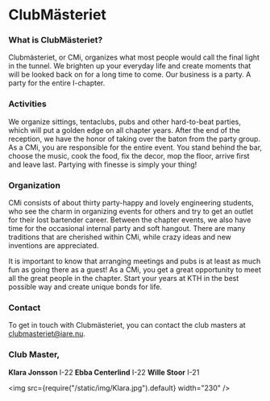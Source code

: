 # ClubMästeriet

### What is ClubMästeriet?

Clubmästeriet, or CMi, organizes what most people would call the final light in the tunnel. We brighten up your everyday life and create moments that will be looked back on for a long time to come. Our business is a party. A party for the entire I-chapter.

### Activities

We organize sittings, tentaclubs, pubs and other hard-to-beat parties, which will put a golden edge on all chapter years. After the end of the reception, we have the honor of taking over the baton from the party group. As a CMi, you are responsible for the entire event. You stand behind the bar, choose the music, cook the food, fix the decor, mop the floor, arrive first and leave last. Partying with finesse is simply your thing!

### Organization

CMi consists of about thirty party-happy and lovely engineering students, who see the charm in organizing events for others and try to get an outlet for their lost bartender career. Between the chapter events, we also have time for the occasional internal party and soft hangout. There are many traditions that are cherished within CMi, while crazy ideas and new inventions are appreciated.

It is important to know that arranging meetings and pubs is at least as much fun as going there as a guest! As a CMi, you get a great opportunity to meet all the great people in the chapter. Start your years at KTH in the best possible way and create unique bonds for life.

### Contact

To get in touch with Clubmästeriet, you can contact the club masters at clubmasteriet@iare.nu.

### Club Master,
__Klara Jonsson__ I-22
__Ebba Centerlind__ I-22
__Wille Stoor__ I-21

<img src={require("/static/img/Klara.jpg").default} width="230" />